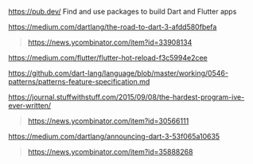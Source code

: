 https://pub.dev/ Find and use packages to build Dart and Flutter apps

https://medium.com/dartlang/the-road-to-dart-3-afdd580fbefa
> https://news.ycombinator.com/item?id=33908134

https://medium.com/flutter/flutter-hot-reload-f3c5994e2cee

https://github.com/dart-lang/language/blob/master/working/0546-patterns/patterns-feature-specification.md

https://journal.stuffwithstuff.com/2015/09/08/the-hardest-program-ive-ever-written/
> https://news.ycombinator.com/item?id=30566111

https://medium.com/dartlang/announcing-dart-3-53f065a10635
> https://news.ycombinator.com/item?id=35888268